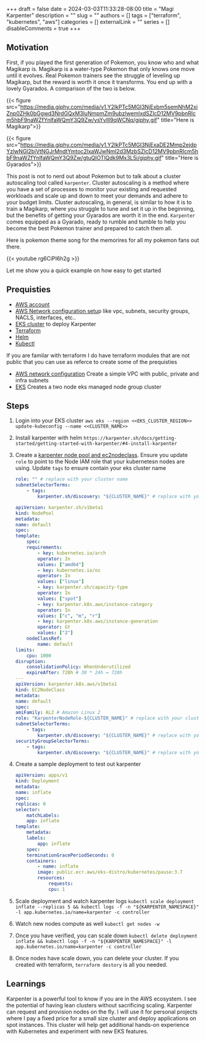 +++
draft = false
date = 2024-03-03T11:33:28-08:00
title = "Magi Karpenter"
description = ""
slug = ""
authors = []
tags = ["terraform", "kubernetes", "aws"]
categories = []
externalLink = ""
series = []
disableComments = true
+++

## Motivation

First, if you played the first generation of Pokemon, you know who and what Magikarp is. Magikarp is a water-type Pokemon that only knows one move until it evolves. Real Pokemon trainers see the struggle of leveling up Magikarp, but the reward is worth it once it transforms. You end up with a lovely Gyarados. A comparison of the two is below.

{{< figure src="<https://media.giphy.com/media/v1.Y2lkPTc5MGI3NjExbm5semNhM2xiZnp0ZHk0bGgwd3NrdGQxM3luNmpmZm9ubzIwemlxdSZlcD12MV9pbnRlcm5hbF9naWZfYnlfaWQmY3Q9Zw/ysYvIll9qWCNq/giphy.gif>" title="Here is Magikarp">}}

{{< figure src="<https://media.giphy.com/media/v1.Y2lkPTc5MGI3NjExaDE2Mmp2ejdpYzlwNGl2bjVtNGJrMndtYmtoc2lxaWJwNmI2d3MzbSZlcD12MV9pbnRlcm5hbF9naWZfYnlfaWQmY3Q9Zw/gtuQIOTlQdk9Mx3L5i/giphy.gif>" title="Here is Gyarados">}}

This post is not to nerd out about Pokemon but to talk about a cluster autoscaling tool called `karpenter`. Cluster autoscaling is a method where you have a set of processes to monitor your existing and requested workloads and scale up and down to meet your demands and adhere to your budget limits. Cluster autoscaling, in general, is similar to how it is to train a Magikarp, where you struggle to tune and set it up in the beginning, but the benefits of getting your Gyarados are worth it in the end. `Karpenter` comes equipped as a Gyarado, ready to rumble and tumble to help you become the best Pokemon trainer and prepared to catch them all.

Here is pokemon theme song for the memorires for all my pokemon fans out there.

{{< youtube  rg6CiPI6h2g >}}

Let me show you a quick example on how easy to get started

## Prequisties

- [AWS account](https://repost.aws/knowledge-center/create-and-activate-aws-account)
- [AWS Network configuration setu](https://docs.aws.amazon.com/vpc/latest/userguide/create-vpc.html)p like vpc, subnets, security groups, NACLS, interfaces, etc..
- [EKS cluster](https://docs.aws.amazon.com/eks/latest/userguide/clusters.html) to deploy Karpenter
- [Terraform](https://developer.hashicorp.com/terraform/install)
- [Helm](https://helm.sh/docs/intro/install/)
- [Kubectl](https://kubernetes.io/docs/tasks/tools/)

If you are familar with terraform I do have terraform modules that are not public that you can use as referce to create some of the prequisties

- [AWS network configuration](https://github.com/darrylbalderas/magic-karp/tree/main/modules/networking) Create a simple VPC with public, private and infra subnets
- [EKS](https://github.com/darrylbalderas/magic-karp/tree/main/modules/eks) Creates a two node eks managed node group cluster

## Steps

1. Login into your EKS cluster `aws eks --region <<EKS_CLUSTER_REGION>> update-kubeconfig --name <<CLUSTER_NAME>>`
2. Install karpenter with helm `https://karpenter.sh/docs/getting-started/getting-started-with-karpenter/#4-install-karpenter`
3. Create a [karpenter node pool and ec2nodeclass](https://karpenter.sh/docs/getting-started/getting-started-with-karpenter/#5-create-nodepool). Ensure you update `role` to point to the Node IAM role that your kubernetesn nodes are using. Update `tags` to ensure contain your eks cluster name

    ```yaml
    role: "" # replace with your cluster name
    subnetSelectorTerms:
        - tags:
            karpenter.sh/discovery: "${CLUSTER_NAME}" # replace with your cluster name
    ```

    ```yaml
    apiVersion: karpenter.sh/v1beta1
    kind: NodePool
    metadata:
    name: default
    spec:
    template:
        spec:
        requirements:
            - key: kubernetes.io/arch
            operator: In
            values: ["amd64"]
            - key: kubernetes.io/os
            operator: In
            values: ["linux"]
            - key: karpenter.sh/capacity-type
            operator: In
            values: ["spot"]
            - key: karpenter.k8s.aws/instance-category
            operator: In
            values: ["c", "m", "r"]
            - key: karpenter.k8s.aws/instance-generation
            operator: Gt
            values: ["2"]
        nodeClassRef:
            name: default
    limits:
        cpu: 1000
    disruption:
        consolidationPolicy: WhenUnderutilized
        expireAfter: 720h # 30 * 24h = 720h
    ---
    apiVersion: karpenter.k8s.aws/v1beta1
    kind: EC2NodeClass
    metadata:
    name: default
    spec:
    amiFamily: AL2 # Amazon Linux 2
    role: "KarpenterNodeRole-${CLUSTER_NAME}" # replace with your cluster name
    subnetSelectorTerms:
        - tags:
            karpenter.sh/discovery: "${CLUSTER_NAME}" # replace with your cluster name
    securityGroupSelectorTerms:
        - tags:
            karpenter.sh/discovery: "${CLUSTER_NAME}" # replace with your cluster name
    ```

4. Create a sample deployment to test out karpenter

    ```yaml
    apiVersion: apps/v1
    kind: Deployment
    metadata:
    name: inflate
    spec:
    replicas: 0
    selector:
        matchLabels:
        app: inflate
    template:
        metadata:
        labels:
            app: inflate
        spec:
        terminationGracePeriodSeconds: 0
        containers:
            - name: inflate
            image: public.ecr.aws/eks-distro/kubernetes/pause:3.7
            resources:
                requests:
                cpu: 1
    ```

5. Scale deployment and watch karpenter logs `kubectl scale deployment inflate --replicas 5 && kubectl logs -f -n "${KARPENTER_NAMESPACE}" -l app.kubernetes.io/name=karpenter -c controller`
6. Watch new nodes compute as well `kubectl get nodes -w`
7. Once you have verified, you can scale down `kubectl delete deployment inflate && kubectl logs -f -n "${KARPENTER_NAMESPACE}" -l app.kubernetes.io/name=karpenter -c controller`
8. Once nodes have scale down, you can delete your cluster. If you created with terraform, `terraform destory` is all you needed.

## Learnings

Karpenter is a powerful tool to know if you are in the AWS ecosystem. I see the potential of having lean clusters without sacrificing scaling. Karpenter can request and provision nodes on the fly. I will use it for personal projects where I pay a fixed price for a small size cluster and deploy applications on spot instances. This cluster will help get additional hands-on experience with Kubernetes and experiment with new EKS features.
